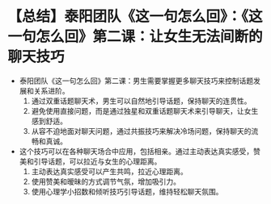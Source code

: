# 【总结】泰阳团队《这一句怎么回》：《这一句怎么回》第二课：让女生无法间断的聊天技巧

-   泰阳团队《这一句怎么回》第二课：男生需要掌握更多聊天技巧来控制话题发展和关系进阶。
    1.  通过双重话题聊天术，男生可以自然地引导话题，保持聊天的连贯性。
    2.  避免使用直接问题，而是通过独星和双重话题聊天术来引导聊天，让女生感到舒适。
    3.  从容不迫地面对聊天问题，通过共振技巧来解决冷场问题，保持聊天的流畅和真诚。
-   这个技巧可以在各种聊天场合中应用，包括相亲。通过主动表达真实感受，赞美和引导话题，可以拉近与女生的心理距离。
    1.  主动表达真实感受可以产生共鸣，拉近心理距离。
    2.  使用赞美和暧昧的方式调节气氛，增加吸引力。
    3.  使用心理学小招数和倾听技巧引导话题，维持轻松聊天氛围。